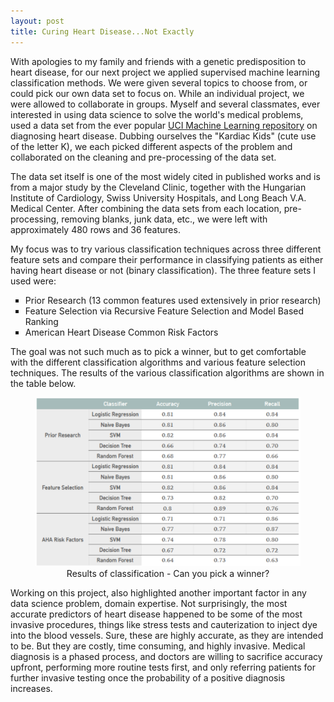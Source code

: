 ```yaml
---
layout: post
title: Curing Heart Disease...Not Exactly
---
```

With apologies to my family and friends with a genetic predisposition to heart disease, for our next project we applied supervised machine learning classification methods.  We were given several topics to choose from, or could pick our own data set to focus on. While an individual project, we were allowed to collaborate in groups. Myself and several classmates, ever interested in using data science to solve the world's medical problems, used a data set from the ever popular [UCI Machine Learning repository](http://archive.ics.uci.edu/ml/) on diagnosing heart disease. Dubbing ourselves the "Kardiac Kids" (cute use of the letter K), we each picked different aspects of the problem and collaborated on the cleaning and pre-processing of the data set.

The data set itself is one of the most widely cited in published works and is from a major study by the Cleveland Clinic, together with the Hungarian Institute of Cardiology, Swiss University Hospitals, and Long Beach V.A. Medical Center. After combining the data sets from each location, pre-processing, removing blanks, junk data, etc., we were left with approximately 480 rows and 36 features.

My focus was to try various classification techniques across three different feature sets and compare their performance in classifying patients as either having heart disease or not (binary classification). The three feature sets I used were:  
<ul style="list-style-type:square">
<li>Prior Research (13 common features used extensively in prior research)</li>  
<li>Feature Selection via Recursive Feature Selection and Model Based Ranking</li>  
<li>American Heart Disease Common Risk Factors</li>  
</ul>
The goal was not such much as to pick a winner, but to get comfortable with the different classification algorithms and various feature selection techniques.  The results of the various classification algorithms are shown in the table below.
<figure class="full">
    <a href="/images/heart_classify.png"><img src="/images/heart_classify.png"></a>
    <figcaption><center>Results of classification - Can you pick a winner?</center></figcaption>
</figure>

Working on this project, also highlighted another important factor in any data science problem, domain expertise. Not surprisingly, the most accurate predictors of heart disease happened to be some of the most invasive procedures, things like stress tests and cauterization to inject dye into the blood vessels. Sure, these are highly accurate, as they are intended to be. But they are costly, time consuming, and highly invasive. Medical diagnosis is a phased process, and doctors are willing to sacrifice accuracy upfront, performing more routine tests first, and only referring patients for further invasive testing once the probability of a positive diagnosis increases.  
